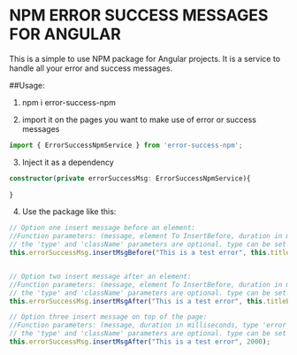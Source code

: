 # NPM ERROR SUCCESS MESSAGES FOR ANGULAR 
This is a simple to use NPM package for Angular projects. It is a service to handle all your error and success messages.

##Usage:
1. npm i error-success-npm

2. import it on the pages you want to make use of error or success messages
```typescript
import { ErrorSuccessNpmService } from 'error-success-npm';
```

3. Inject it as a dependency
 ```typescript
constructor(private errorSuccessMsg: ErrorSuccessNpmService){
    
}
```

4. Use the package like this:
 ```typescript
 // Option one insert message before an element: 
 //Function parameters: (message, element To InsertBefore, duration in milliseconds, type 'error' or 'success' optional?, className optional? )
 // the 'type' and 'className' parameters are optional. type can be set to change the defualt styling from red to green, className is to add your own class to the error messages. 
this.errorSuccessMsg.insertMsgBefore("This is a test error", this.titleEl, 2000);


// Option two insert message after an element: 
//Function parameters: (message, element To InsertBefore, duration in milliseconds, type 'error' or 'success' optional?, className optional? )
// the 'type' and 'className' parameters are optional. type can be set to change the defualt styling from red to green, className is to add your own class to the error messages. 
this.errorSuccessMsg.insertMsgAfter("This is a test error", this.titleEl, 2000);

// Option three insert message on top of the page: 
//Function parameters: (message, duration in milliseconds, type 'error' or 'success' optional?, className optional? )
// the 'type' and 'className' parameters are optional. type can be set to change the defualt styling from red to green, className is to add your own class to the error messages. 
this.errorSuccessMsg.insertMsgAfter("This is a test error", 2000);

```
